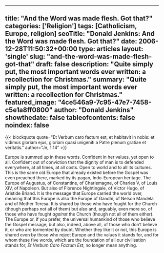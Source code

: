 
---
title: "And the Word was made flesh. Got that?"
categories: ['Religion']
tags: [Catholicism, Europe, religion]
seoTitle: "Donald Jenkins: And the Word was made flesh. Got that?"
date: 2006-12-28T11:50:32+00:00
type: articles
layout: 'single'
slug: "and-the-word-was-made-flesh-got-that"
draft: false
description: "Quite simply put, the most important words ever written: a recollection for Christmas."
summary: "Quite simply put, the most important words ever written: a recollection for Christmas."
featured_image: "4ce546a9-7c95-47e7-7458-c5e1a8ff0800"
author: "Donald Jenkins"
showthedate: false
tableofcontents: false
noindex: false
---

{{< blockquote quote="Et Verbum caro factum est, et habitavit in nobis: et vidimus gloriam ejus,  gloriam quasi unigeniti a Patre plenum gratiae et veritatis." author="Jn, 1:14" >}}

Europe is summed up in these words. Confident in her values, yet open to all. Confident out of conviction that the dignity of man is to defended everywhere, at all times, at all costs. Open to world and to all its cultures. This is the same old Europe that already existed before the Gospel was even preached there, marked by its pagan, Indo-European heritage. The Europe of Augustus, of Constantine, of Charlemagne, of Charles V, of Louis XIV, of Napoleon. But also of Florence Nightingale, of Victor Hugo, of Aristide Briand. It is the message that Europe carried the world over, meaning that this Europe is also the Europe of Gandhi, of Nelson Mandela and of Mother Teresa. It is shared by those who have fought for the Church (though perhaps not all of them) but also and, arguably, even more so, of those who have fought *against* the Church (though not all of them either). The Europe or, if you prefer, the universal humankind of those who believe the Gospel message, but also, indeed, above all, of those who don’t believe it, or who are tormented by doubt. Whether they like it or not, this Europe is shared even by those who reject Europe and the values it stands for, and for whom these five words, which are the foundation of all our civilisation stands for, <span lang="la">*Et Verbum Caro Factum Est*</span>, no longer mean anything.